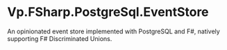 # Vp.FSharp.PostgreSql.EventStore
An opinionated event store implemented with PostgreSQL and F#, natively supporting F# Discriminated Unions.
